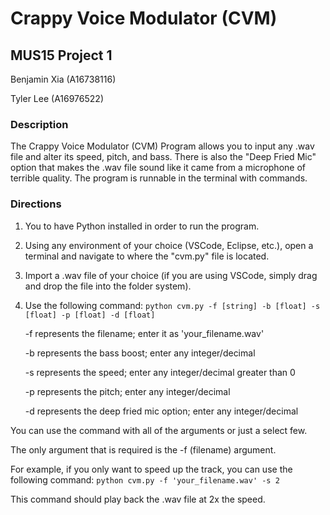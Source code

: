 
# Crappy Voice Modulator (CVM)
## MUS15 Project 1

Benjamin Xia (A16738116)

Tyler Lee (A16976522)

### Description
The Crappy Voice Modulator (CVM) Program allows you to input any .wav file and alter its speed, pitch, and bass. There is also the "Deep Fried Mic" option that makes the .wav file sound like it came from a microphone of terrible quality. The program is runnable in the terminal with commands.

### Directions
1. You to have Python installed in order to run the program.
2. Using any environment of your choice (VSCode, Eclipse, etc.), open a terminal and navigate to where the "cvm.py" file is located.
3. Import a .wav file of your choice (if you are using VSCode, simply drag and drop the file into the folder system).
4. Use the following command:
    ```python cvm.py -f [string] -b [float] -s [float] -p [float] -d [float]```
   
    -f represents the filename; enter it as 'your_filename.wav'
   
    -b represents the bass boost; enter any integer/decimal
   
    -s represents the speed; enter any integer/decimal greater than 0
   
    -p represents the pitch; enter any integer/decimal
   
    -d represents the deep fried mic option; enter any integer/decimal
   

You can use the command with all of the arguments or just a select few.

The only argument that is required is the -f (filename) argument.

For example, if you only want to speed up the track, you can use the following command:
    ```python cvm.py -f 'your_filename.wav' -s 2```

This command should play back the .wav file at 2x the speed.
